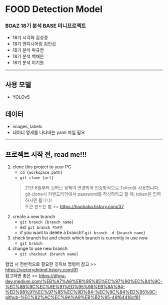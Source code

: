 # FOOD Detection Model
### BOAZ 18기 분석 BASE 미니프로젝트
- 18기 시각화 김성경
- 18기 엔지니어링 김인섭
- 18기 분석 박규연
- 18기 분석 백채은
- 18기 분석 이기원
***
## 사용 모델
- YOLOv5
## 데이터
- images, labels
- 데이터 명세를 나타내는 yaml 파일 필요

***
## 프로젝트 시작 전, read me!!!
1. clone this project to your PC
    - `cd {workspace path}`
    - `git clone {url}`
    > 21년 8월부터 깃허브 정책이 변경되어 인증방식으로 Token을 사용합니다.  
        git clone시 커맨드라인에서 password를 작성하라고 할 때, token을 입력하시면 됩니다!  
        토큰 만드는 법 >> https://hoohaha.tistory.com/37
2. create a new branch
    - `git branch {branch name}`
    - ex) `git branch 박규연`
    - if you want to delete a branch? `git branch -d {branch name}`
3. check branch list and check which branch is currently in use now
    - `git branch`
4. change to use new branch
    - `git checkout {branch name}`

협업 시 전반적으로 필요한 깃허브 명령어 참고 >> https://victorydntmd.tistory.com/91  
참고하면 좋은 >> https://dhgu-dev.medium.com/%EB%A7%A8%EB%95%85%EC%97%90%EC%84%9C-%EC%8B%9C%EC%9E%91%ED%95%98%EB%8A%94-%ED%98%91%EC%97%85%EC%9D%84-%EC%9C%84%ED%95%9C-github-%EC%82%AC%EC%9A%A9%EB%B2%95-46f64418cf81

